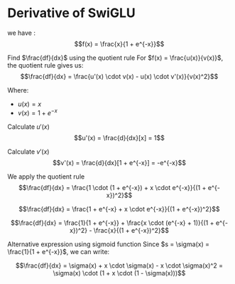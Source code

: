 # Derivative of SwiGLU


we have :
$$f(x) = \frac{x}{1 + e^{-x}}$$

Find $\frac{df}{dx}$ using the quotient rule
For $f(x) = \frac{u(x)}{v(x)}$, the quotient rule gives us:
$$\frac{df}{dx} = \frac{u'(x) \cdot v(x) - u(x) \cdot v'(x)}{v(x)^2}$$

Where:
- $u(x) = x$
- $v(x) = 1 + e^{-x}$

Calculate $u'(x)$
$$u'(x) = \frac{d}{dx}[x] = 1$$

Calculate $v'(x)$
$$v'(x) = \frac{d}{dx}[1 + e^{-x}] = -e^{-x}$$

We apply the quotient rule
$$\frac{df}{dx} = \frac{1 \cdot (1 + e^{-x}) + x \cdot e^{-x}}{(1 + e^{-x})^2}$$

$$\frac{df}{dx} = \frac{1 + e^{-x} + x \cdot e^{-x}}{(1 + e^{-x})^2}$$

$$\frac{df}{dx} = \frac{1}{1 + e^{-x}} + \frac{x \cdot (e^{-x} + 1)}{(1 + e^{-x})^2} - \frac{x}{(1 + e^{-x})^2}$$

Alternative expression using sigmoid function
Since $s = \sigma(x) = \frac{1}{1 + e^{-x}}$, we can write:

$$\frac{df}{dx} = \sigma(x) + x \cdot \sigma(x) - x \cdot \sigma(x)^2 = \sigma(x) \cdot (1 + x \cdot (1 - \sigma(x)))$$
